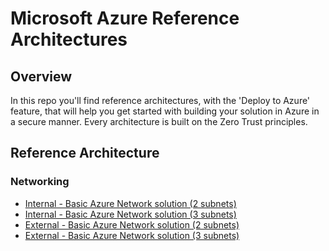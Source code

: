 # Microsoft Azure Reference Architectures
## Overview
In this repo you'll find reference architectures, with the  'Deploy to Azure' feature, that will help you get started with building your solution in Azure in a secure manner. Every architecture is built on the Zero Trust principles. 

## Reference Architecture
### Networking
* [Internal - Basic Azure Network solution (2 subnets)](/Networking/basic.md)
* [Internal - Basic Azure Network solution (3 subnets)](/Networking/basic2.md)
* [External - Basic Azure Network solution (2 subnets)](/Networking/basic_ext.md)
* [External - Basic Azure Network solution (3 subnets)](/Networking/basic2_ext.md)